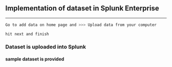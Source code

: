 ## Implementation of dataset in Splunk Enterprise
-----
```bash
Go to add data on home page and >>> Upload data from your computer
```
```bash
hit next and finish
```
### Dataset is uploaded into Splunk 
#### sample dataset is provided 
